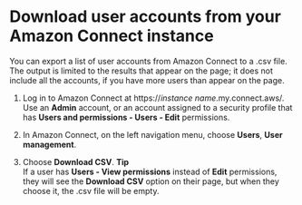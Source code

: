 # Download user accounts from your Amazon Connect instance<a name="download-user-records"></a>

You can export a list of user accounts from Amazon Connect to a \.csv file\. The output is limited to the results that appear on the page; it does not include all the accounts, if you have more users than appear on the page\.

1. Log in to Amazon Connect at https://*instance name*\.my\.connect\.aws/\. Use an **Admin** account, or an account assigned to a security profile that has **Users and permissions \- Users \- Edit** permissions\.

1. In Amazon Connect, on the left navigation menu, choose **Users**, **User management**\.

1. Choose **Download CSV**\.
**Tip**  
If a user has **Users \- View permissions** instead of **Edit** permissions, they will see the **Download CSV** option on their page, but when they choose it, the \.csv file will be empty\.